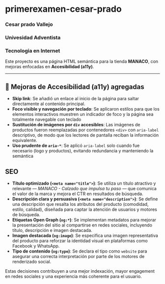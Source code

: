 # primerexamen-cesar-prado

### Cesar prado Vallejo

### Univesidad Adventista

### Tecnologia en Internet


Este proyecto es una página HTML semántica para la tienda **MANACO**, con mejoras enfocadas en **Accesibilidad (a11y)**.

---

## 🔹 Mejoras de Accesibilidad (a11y) agregadas

- **Skip link**: Se añadió un enlace al inicio de la página para saltar directamente al contenido principal.  
- **Foco visible y navegación por teclado**: Se aplicaron estilos para que los elementos interactivos muestren un indicador de foco y la página sea totalmente navegable con teclado
- **Sustitución de imágenes por `div` accesibles**: Las imágenes de productos fueron reemplazadas por contenedores `<div>` con `aria-label` descriptivo, de modo que los lectores de pantalla reciban la información equivalente.  
- **Uso prudente de `aria-*`**: Se aplicó `aria-label` solo cuando fue necesario (logo y productos), evitando redundancia y manteniendo la semántica  


##  SEO

- **Título optimizado (`<meta name="title">`)**: Se utiliza un título atractivo y relevante — *MANACO - Calzado que impulsa tu paso* — que comunica el valor de la marca y mejora el CTR en resultados de búsqueda.
- **Descripción clara y persuasiva (`<meta name="description">`)**: Se define una descripción que resalta los atributos del producto (comodidad, estilo, calidad), diseñada para captar la atención de usuarios y motores de búsqueda.
- **Etiquetas Open Graph (`og:*`)**: Se implementan metadatos para mejorar la presentación del sitio al compartirse en redes sociales, incluyendo título, descripción e imagen destacada.
- **Imagen destacada (`og:image`)**: Se especifica una imagen representativa del producto para reforzar la identidad visual en plataformas como Facebook y WhatsApp.
- **Tipo de contenido (`og:type`)**: Se declara el tipo como `website` para asegurar una correcta interpretación por parte de los motores de renderizado social.

Estas decisiones contribuyen a una mejor indexación, mayor engagement en redes sociales y una experiencia más coherente para el usuario.
